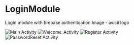 # LoginModule
Login module with firebase authentication
Image - avicii logo

![Main Activity](/home/upriya/Desktop/login/Main.png)
![Welcome_Activity](/home/upriya/Desktop/login/Welcome.png)
![Register Activity](/home/upriya/Desktop/login/Register.png)
![PasswordReset Activity](/home/upriya/Desktop/login/Forgot.png)


